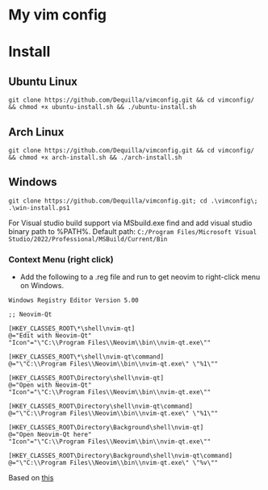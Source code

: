 # My vim config

# Install
## Ubuntu Linux
`git clone https://github.com/Dequilla/vimconfig.git && cd vimconfig/ && chmod +x ubuntu-install.sh && ./ubuntu-install.sh`

## Arch Linux
`git clone https://github.com/Dequilla/vimconfig.git && cd vimconfig/ && chmod +x arch-install.sh && ./arch-install.sh`

## Windows
`git clone https://github.com/Dequilla/vimconfig.git; cd .\vimconfig\; .\win-install.ps1`

For Visual studio build support via MSbuild.exe find and add visual studio binary path to %PATH%.
Default path: `C:/Program Files/Microsoft Visual Studio/2022/Professional/MSBuild/Current/Bin`

### Context Menu (right click)
- Add the following to a .reg file and run to get neovim to right-click menu on Windows.
```
Windows Registry Editor Version 5.00

;; Neovim-Qt

[HKEY_CLASSES_ROOT\*\shell\nvim-qt]
@="Edit with Neovim-Qt"
"Icon"="\"C:\\Program Files\\Neovim\\bin\\nvim-qt.exe\""

[HKEY_CLASSES_ROOT\*\shell\nvim-qt\command]
@="\"C:\\Program Files\\Neovim\\bin\\nvim-qt.exe\" \"%1\""

[HKEY_CLASSES_ROOT\Directory\shell\nvim-qt]
@="Open with Neovim-Qt"
"Icon"="\"C:\\Program Files\\Neovim\\bin\\nvim-qt.exe\""

[HKEY_CLASSES_ROOT\Directory\shell\nvim-qt\command]
@="\"C:\\Program Files\\Neovim\\bin\\nvim-qt.exe\" \"%1\""

[HKEY_CLASSES_ROOT\Directory\Background\shell\nvim-qt]
@="Open Neovim-Qt here"
"Icon"="\"C:\\Program Files\\Neovim\\bin\\nvim-qt.exe\""

[HKEY_CLASSES_ROOT\Directory\Background\shell\nvim-qt\command]
@="\"C:\\Program Files\\Neovim\\bin\\nvim-qt.exe\" \"%v\""
```
Based on [this](https://gist.github.com/JAffleck/2ba6ca0bd0d5545fd17c396357b9abf0)
